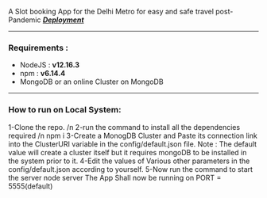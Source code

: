  A Slot booking App for the Delhi Metro for easy and safe travel post-Pandemic
 [***Deployment***](https://dmrc.herokuapp.com/)

---
### Requirements :
* NodeJS :  **v12.16.3**
* npm    :  **v6.14.4**
* MongoDB or an online Cluster on MongoDB
---

### How to run on Local System:
1-Clone the repo. /n
2-run the command to install all the dependencies required /n
npm i
3-Create a MonogDB Cluster and Paste its connection link into the ClusterURI variable in the config/default.json file.
Note : The default value will create a cluster itself but it requires mongoDB to be installed in the system prior to it.
4-Edit the values of Various other parameters in the config/default.json according to yourself.
5-Now run the command to start the server
node server
The App Shall now be running on PORT = 5555(default)
